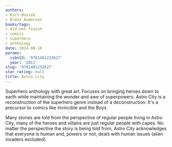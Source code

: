 ```yaml
---
authors:
- Kurt Busiek
- Brent Anderson
books/tags:
- did-not-finish
- comics
- superhero
- anthology
date: 2024-08-16
params:
  isbn13: '9781401232627'
  year: '2011'
slug: '9781401232627'
star_rating: null
title: Astro City
---
```


Superhero anthology with great art. Focuses on bringing heroes down to earth while maintaining the wonder and awe of superpowers. Astro City is a reconstruction of the superhero genre instead of a deconstruction. It's a precursor to comics like Invincible and the Boys. 

<!--more-->

Many stories are told from the perspective of regular people living in Astro City, many of the heroes and villains are just regular people with capes. No matter the perspective the story is being told from, Astro City acknowledges that everyone is human and, powers or not, deals with human issues (alien invaders excluded).